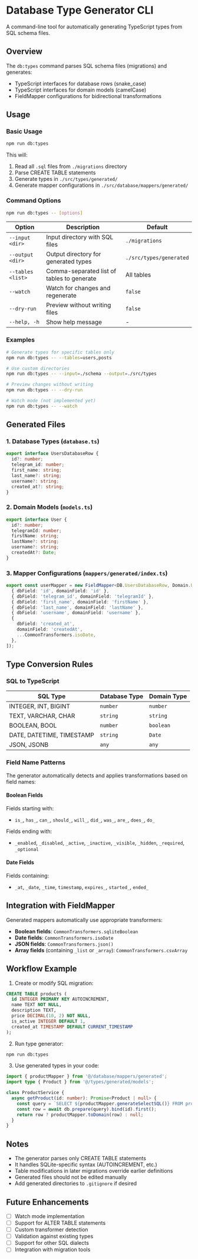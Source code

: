 # Database Type Generator CLI

A command-line tool for automatically generating TypeScript types from SQL schema files.

## Overview

The `db:types` command parses SQL schema files (migrations) and generates:

- TypeScript interfaces for database rows (snake_case)
- TypeScript interfaces for domain models (camelCase)
- FieldMapper configurations for bidirectional transformations

## Usage

### Basic Usage

```bash
npm run db:types
```

This will:

1. Read all `.sql` files from `./migrations` directory
2. Parse CREATE TABLE statements
3. Generate types in `./src/types/generated/`
4. Generate mapper configurations in `./src/database/mappers/generated/`

### Command Options

```bash
npm run db:types -- [options]
```

| Option            | Description                                | Default                 |
| ----------------- | ------------------------------------------ | ----------------------- |
| `--input <dir>`   | Input directory with SQL files             | `./migrations`          |
| `--output <dir>`  | Output directory for generated types       | `./src/types/generated` |
| `--tables <list>` | Comma-separated list of tables to generate | All tables              |
| `--watch`         | Watch for changes and regenerate           | `false`                 |
| `--dry-run`       | Preview without writing files              | `false`                 |
| `--help, -h`      | Show help message                          | -                       |

### Examples

```bash
# Generate types for specific tables only
npm run db:types -- --tables=users,posts

# Use custom directories
npm run db:types -- --input=./schema --output=./src/types

# Preview changes without writing
npm run db:types -- --dry-run

# Watch mode (not implemented yet)
npm run db:types -- --watch
```

## Generated Files

### 1. Database Types (`database.ts`)

```typescript
export interface UsersDatabaseRow {
  id?: number;
  telegram_id: number;
  first_name: string;
  last_name?: string;
  username?: string;
  created_at?: string;
}
```

### 2. Domain Models (`models.ts`)

```typescript
export interface User {
  id?: number;
  telegramId: number;
  firstName: string;
  lastName?: string;
  username?: string;
  createdAt?: Date;
}
```

### 3. Mapper Configurations (`mappers/generated/index.ts`)

```typescript
export const userMapper = new FieldMapper<DB.UsersDatabaseRow, Domain.User>([
  { dbField: 'id', domainField: 'id' },
  { dbField: 'telegram_id', domainField: 'telegramId' },
  { dbField: 'first_name', domainField: 'firstName' },
  { dbField: 'last_name', domainField: 'lastName' },
  { dbField: 'username', domainField: 'username' },
  {
    dbField: 'created_at',
    domainField: 'createdAt',
    ...CommonTransformers.isoDate,
  },
]);
```

## Type Conversion Rules

### SQL to TypeScript

| SQL Type                  | Database Type | Domain Type |
| ------------------------- | ------------- | ----------- |
| INTEGER, INT, BIGINT      | `number`      | `number`    |
| TEXT, VARCHAR, CHAR       | `string`      | `string`    |
| BOOLEAN, BOOL             | `number`      | `boolean`   |
| DATE, DATETIME, TIMESTAMP | `string`      | `Date`      |
| JSON, JSONB               | `any`         | `any`       |

### Field Name Patterns

The generator automatically detects and applies transformations based on field names:

#### Boolean Fields

Fields starting with:

- `is_`, `has_`, `can_`, `should_`, `will_`, `did_`, `was_`, `are_`, `does_`, `do_`

Fields ending with:

- `_enabled`, `_disabled`, `_active`, `_inactive`, `_visible`, `_hidden`, `_required`, `_optional`

#### Date Fields

Fields containing:

- `_at`, `_date`, `_time`, `timestamp`, `expires_`, `started_`, `ended_`

## Integration with FieldMapper

Generated mappers automatically use appropriate transformers:

- **Boolean fields**: `CommonTransformers.sqliteBoolean`
- **Date fields**: `CommonTransformers.isoDate`
- **JSON fields**: `CommonTransformers.json()`
- **Array fields** (containing `_list` or `_array`): `CommonTransformers.csvArray`

## Workflow Example

1. Create or modify SQL migration:

```sql
CREATE TABLE products (
  id INTEGER PRIMARY KEY AUTOINCREMENT,
  name TEXT NOT NULL,
  description TEXT,
  price DECIMAL(10, 2) NOT NULL,
  is_active INTEGER DEFAULT 1,
  created_at TIMESTAMP DEFAULT CURRENT_TIMESTAMP
);
```

2. Run type generator:

```bash
npm run db:types
```

3. Use generated types in your code:

```typescript
import { productMapper } from '@/database/mappers/generated';
import type { Product } from '@/types/generated/models';

class ProductService {
  async getProduct(id: number): Promise<Product | null> {
    const query = `SELECT ${productMapper.generateSelectSQL()} FROM products WHERE id = ?`;
    const row = await db.prepare(query).bind(id).first();
    return row ? productMapper.toDomain(row) : null;
  }
}
```

## Notes

- The generator parses only CREATE TABLE statements
- It handles SQLite-specific syntax (AUTOINCREMENT, etc.)
- Table modifications in later migrations override earlier definitions
- Generated files should not be edited manually
- Add generated directories to `.gitignore` if desired

## Future Enhancements

- [ ] Watch mode implementation
- [ ] Support for ALTER TABLE statements
- [ ] Custom transformer detection
- [ ] Validation against existing types
- [ ] Support for other SQL dialects
- [ ] Integration with migration tools
